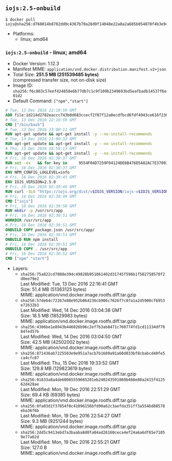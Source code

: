 ## `iojs:2.5-onbuild`

```console
$ docker pull iojs@sha256:d768014b8702dd0c4367b70a28d0f14048e22a8a2a685b054878f4b3e948337a
```

-	Platforms:
	-	linux; amd64

### `iojs:2.5-onbuild` - linux; amd64

-	Docker Version: 1.12.3
-	Manifest MIME: `application/vnd.docker.distribution.manifest.v2+json`
-	Total Size: **251.5 MB (251539485 bytes)**  
	(compressed transfer size, not on-disk size)
-	Image ID: `sha256:f6c803c57eef424858e6b77db7c1c9f109b2349693bd5eafbadb14537f6e01d2`
-	Default Command: `["npm","start"]`

```dockerfile
# Tue, 13 Dec 2016 22:10:59 GMT
ADD file:1d214d2782eaccc743b8d683ccecf2f87f12a0ecdfbcd6fdf4943ce616f23870 in / 
# Tue, 13 Dec 2016 22:10:59 GMT
CMD ["/bin/bash"]
# Tue, 13 Dec 2016 23:00:11 GMT
RUN apt-get update && apt-get install -y --no-install-recommends 		ca-certificates 		curl 		wget 	&& rm -rf /var/lib/apt/lists/*
# Tue, 13 Dec 2016 23:00:33 GMT
RUN apt-get update && apt-get install -y --no-install-recommends 		bzr 		git 		mercurial 		openssh-client 		subversion 				procps 	&& rm -rf /var/lib/apt/lists/*
# Thu, 15 Dec 2016 18:59:13 GMT
RUN apt-get update && apt-get install -y --no-install-recommends 		autoconf 		automake 		bzip2 		file 		g++ 		gcc 		imagemagick 		libbz2-dev 		libc6-dev 		libcurl4-openssl-dev 		libdb-dev 		libevent-dev 		libffi-dev 		libgdbm-dev 		libgeoip-dev 		libglib2.0-dev 		libjpeg-dev 		libkrb5-dev 		liblzma-dev 		libmagickcore-dev 		libmagickwand-dev 		libmysqlclient-dev 		libncurses-dev 		libpng-dev 		libpq-dev 		libreadline-dev 		libsqlite3-dev 		libssl-dev 		libtool 		libwebp-dev 		libxml2-dev 		libxslt-dev 		libyaml-dev 		make 		patch 		xz-utils 		zlib1g-dev 	&& rm -rf /var/lib/apt/lists/*
# Fri, 16 Dec 2016 02:30:37 GMT
RUN set -ex   && for key in     9554F04D7259F04124DE6B476D5A82AC7E37093B     94AE36675C464D64BAFA68DD7434390BDBE9B9C5     0034A06D9D9B0064CE8ADF6BF1747F4AD2306D93     FD3A5288F042B6850C66B31F09FE44734EB7990E     71DCFD284A79C3B38668286BC97EC7A07EDE3FC1     DD8F2338BAE7501E3DD5AC78C273792F7D83545D   ; do     gpg --keyserver ha.pool.sks-keyservers.net --recv-keys "$key"   ; done
# Fri, 16 Dec 2016 02:30:37 GMT
ENV NPM_CONFIG_LOGLEVEL=info
# Fri, 16 Dec 2016 02:30:45 GMT
ENV IOJS_VERSION=2.5.0
# Fri, 16 Dec 2016 02:30:49 GMT
RUN curl -SLO "https://iojs.org/dist/v$IOJS_VERSION/iojs-v$IOJS_VERSION-linux-x64.tar.gz"   && curl -SLO "https://iojs.org/dist/v$IOJS_VERSION/SHASUMS256.txt.asc"   && gpg --verify SHASUMS256.txt.asc   && grep " iojs-v$IOJS_VERSION-linux-x64.tar.gz\$" SHASUMS256.txt.asc | sha256sum -c -   && tar -xzf "iojs-v$IOJS_VERSION-linux-x64.tar.gz" -C /usr/local --strip-components=1   && rm "iojs-v$IOJS_VERSION-linux-x64.tar.gz" SHASUMS256.txt.asc
# Fri, 16 Dec 2016 02:30:49 GMT
CMD ["iojs"]
# Fri, 16 Dec 2016 02:30:50 GMT
RUN mkdir -p /usr/src/app
# Fri, 16 Dec 2016 02:30:51 GMT
WORKDIR /usr/src/app
# Fri, 16 Dec 2016 02:30:51 GMT
ONBUILD COPY package.json /usr/src/app/
# Fri, 16 Dec 2016 02:30:51 GMT
ONBUILD RUN npm install
# Fri, 16 Dec 2016 02:30:51 GMT
ONBUILD COPY . /usr/src/app
# Fri, 16 Dec 2016 02:30:52 GMT
CMD ["npm" "start"]
```

-	Layers:
	-	`sha256:75a822cd7888e394c49828b951061402d31745f596b1f502758570f2d0ee79e2`  
		Last Modified: Tue, 13 Dec 2016 22:16:41 GMT  
		Size: 51.4 MB (51363125 bytes)  
		MIME: application/vnd.docker.image.rootfs.diff.tar.gzip
	-	`sha256:57de64c72267e88e952b064236cb906c7626f7c07a1a2d5900cf6953e72632b3`  
		Last Modified: Wed, 14 Dec 2016 03:04:38 GMT  
		Size: 18.5 MB (18529983 bytes)  
		MIME: application/vnd.docker.image.rootfs.diff.tar.gzip
	-	`sha256:4306be1e8943b446026b96c2ef7b3ab8471c760774fd1cd11334df7084fed57b`  
		Last Modified: Wed, 14 Dec 2016 03:04:50 GMT  
		Size: 42.5 MB (42502002 bytes)  
		MIME: application/vnd.docker.image.rootfs.diff.tar.gzip
	-	`sha256:871436ab7225503e9e951a7acb7b1689a91a60d033bf8cbabcd40fe5ca4cfc87`  
		Last Modified: Thu, 15 Dec 2016 19:33:52 GMT  
		Size: 129.8 MB (129823619 bytes)  
		MIME: application/vnd.docker.image.rootfs.diff.tar.gzip
	-	`sha256:01833a8a4de60065559665201eb240243591860b460e80a2415f412562d428ae`  
		Last Modified: Mon, 19 Dec 2016 22:51:29 GMT  
		Size: 69.4 KB (69385 bytes)  
		MIME: application/vnd.docker.image.rootfs.diff.tar.gzip
	-	`sha256:8fa03d1f37854f0c41096156bfd90a62c3aefda351ff3a554bd88578eba36f6b`  
		Last Modified: Mon, 19 Dec 2016 22:54:27 GMT  
		Size: 9.3 MB (9251244 bytes)  
		MIME: application/vnd.docker.image.rootfs.diff.tar.gzip
	-	`sha256:2dd5c9413ebd7a3baaba8d0fa04ad26160ceca4ef24a6a6df65e71059e77a62d`  
		Last Modified: Mon, 19 Dec 2016 22:55:21 GMT  
		Size: 127.0 B  
		MIME: application/vnd.docker.image.rootfs.diff.tar.gzip
